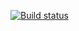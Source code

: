 [![Build status](https://ci.appveyor.com/api/projects/status/ntjj8an4xmr8fikb?svg=true)](https://ci.appveyor.com/project/Shapokula/java-hw-postman-echo)

